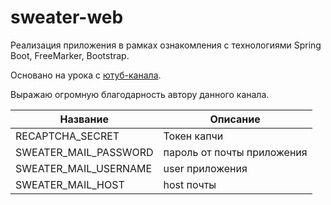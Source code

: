 # sweater-web
Реализация приложения в рамках ознакомления с технологиями Spring Boot, FreeMarker, Bootstrap.

Основано на урока с [ютуб-канала](https://www.youtube.com/channel/UC1g3kT0ZcSXt4_ZyJOshKJQ).

Выражаю огромную благодарность автору данного канала.


| Название              | Описание                   |
|-----------------------|----------------------------|
| RECAPTCHA_SECRET      | Токен капчи                |
| SWEATER_MAIL_PASSWORD | пароль от почты приложения |
| SWEATER_MAIL_USERNAME | user приложения            |
| SWEATER_MAIL_HOST     | host почты                 |
